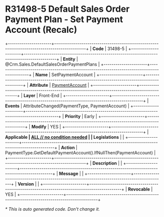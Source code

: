 ﻿---
erp.type: front-end-business-rule
erp.entity: Crm.Sales.DefaultSalesOrderPaymentPlans
---

# R31498-5 Default Sales Order Payment Plan - Set Payment Account (Recalc)
+----------------------+----------------------------------------------------------------------------------------------+
| **Code**             | 31498-5                                                                                      |
+----------------------+----------------------------------------------------------------------------------------------+
| **Entity**           | @Crm.Sales.DefaultSalesOrderPaymentPlans                                                     |
+----------------------+----------------------------------------------------------------------------------------------+
| **Name**             | SetPaymentAccount                                                                            |
+----------------------+----------------------------------------------------------------------------------------------+
| **Attribute**        | [PaymentAccount](../entities/Crm.Sales.DefaultSalesOrderPaymentPlans.md#paymentaccount)      |
+----------------------+----------------------------------------------------------------------------------------------+
| **Layer**            | Front-End                                                                                    |
+----------------------+----------------------------------------------------------------------------------------------+
| **Events**           | AttributeChanged(PaymentType, PaymentAccount)                                                |
+----------------------+----------------------------------------------------------------------------------------------+
| **Priority**         | Early                                                                                        |
+----------------------+----------------------------------------------------------------------------------------------+
| **Modify**           | YES                                                                                          |
+----------------------+----------------------------------------------------------------------------------------------+
| **Applicable         | [ALL // no condition needed](xref:applicable-legislations)                                   |
| Legislations**       |                                                                                              |
+----------------------+----------------------------------------------------------------------------------------------+
| **Action**           | PaymentType.GetDefaultPaymentAccount().IfNullThen(PaymentAccount)                            |
+----------------------+----------------------------------------------------------------------------------------------+
| **Description**      |                                                                                              |
+----------------------+----------------------------------------------------------------------------------------------+
| **Message**          |                                                                                              |
+----------------------+----------------------------------------------------------------------------------------------+
| **Version**          |                                                                                              |
+----------------------+----------------------------------------------------------------------------------------------+
| **Revocable**        | YES                                                                                          |
+----------------------+----------------------------------------------------------------------------------------------+

*\* This is auto generated code. Don't change it.*
